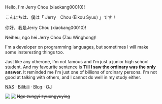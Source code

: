 Hello, I'm Jerry Chou (xiaokang00010)!

こんにちは、僕は「 Jerry　Chou (Eikou Syuu) 」です！

你好，我是Jerry Chou (xiaokang00010)!

Neiheu, ngo hei Jerry Chou (Zau Winghong)!

I'm a developer on programming languages, but sometimes I will make some insteresting things too.

Just like any otherone, I'm not famous and I'm just a junior high school student.
And my favourite sentence is **Till I saw the ordinary was the only answer.**
It reminded me I'm just one of billions of ordinary persons.
I'm not good at talking with others, and I cannot do well in my study either.

<!--
**xiaokang00010/xiaokang00010** is a ✨ _special_ ✨ repository because its `README.md` (this file) appears on your GitHub profile.

Here are some ideas to get you started:

- 🔭 I’m currently working on ...
- 🌱 I’m currently learning ...
- 👯 I’m looking to collaborate on ...
- 🤔 I’m looking for help with ...
- 💬 Ask me about ...
- 📫 How to reach me: ...
- 😄 Pronouns: ...
- ⚡ Fun fact: ...
-->


[NAS](https://xiaokang00010.top:11452/main) · [Bilibili](https://space.bilibili.com/151235443) · [Blog](https://gh.xiaokang00010.top/) · [OJ](http://xiaokang00010.top:5914/)

<a href="https://github.com/xiaokang00010">
  <img align="left" src="https://github-readme-stats.vercel.app/api?username=xiaokang00010" />
</a>
<a href="https://github.com/xiaokang00010">
  <img align="left" src="https://github-readme-stats.vercel.app/api/top-langs/?username=xiaokang00010" />
</a>

<del>Ngo zungyi zyuengyuying</del>
